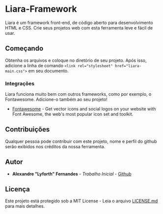  # Liara-Framework

Liara é um framework front-end, de código aberto para desenvolvimento HTML e CSS. Crie seus projetos web com esta ferramenta leve e fácil de usar.  

## Começando

Obtenha os arquivos e coloque no diretório de seu projeto. Após isso, adicione a linha de comando 
```<link rel="stylesheet" href="liara-main.css">``` em seu documento.

### Integrações

Liara funciona muito bem com outros frameworks, como por exemplo, o Fontawesome. Adicione-o também ao seu projeto!

* [Fontawesome](https://fontawesome.com/) - Get vector icons and social logos on your website with Font Awesome, the web's most popular icon set and toolkit.

## Contribuições

Qualquer pessoa pode contribuir com este projeto, nome e perfil do github serão exibidos nos créditos da nossa ferramenta.

## Autor

* **Alexandre "Lyforth" Fernandes** - *Trabalho Inicial* - [Github](https://github.com/Lyforth)

## Licença

Este projeto está protegido sob a MIT License - Leia o arquivo [LICENSE.md](https://github.com/Lyforth/Liara-Framework/blob/master/LICENSE) para mais detalhes.
